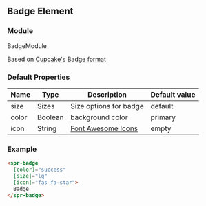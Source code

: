 ## Badge Element

### Module

BadgeModule

Based on [Cupcake's Badge format](https://pages.code.ipreo.com/Ipreo/cupcake-docs/content/elements/badge/)

### Default Properties

| Name           | Type           | Description                                                   | Default value |
| -------------- | -------------- | ------------------------------------------------------------- | ------------- |
| size           | Sizes          | Size options for badge                                        | default       |
| color          | Boolean        | background color                                              | primary       |
| icon           | String         | [Font Awesome Icons](https://fontawesome.com/icons?d=gallery) | empty         |


### Example

```html
<spr-badge
  [color]="success"
  [size]="lg"
  [icon]="fas fa-star">
  Badge
</spr-badge>
```